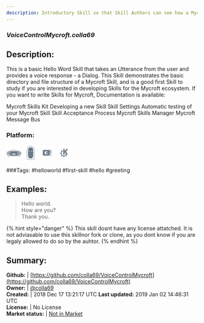 ```yaml
---
description: Introductory Skill so that Skill Authors can see how a Mycroft Skill is put together
---
```


### _VoiceControlMycroft.colla69_  
## Description:  
This is a basic Hello Word Skill that takes an Utterance from the user and provides a voice response - a Dialog. This Skill demonstrates the basic directory and file structure of a Mycroft Skill, and is a good first Skill to study if you are interested in developing Skills for the Mycroft ecosystem.
If you want to write Skills for Mycroft, Documentation is available:

Mycroft Skills Kit
Developing a new Skill
Skill Settings
Automatic testing of your Mycroft Skill
Skill Acceptance Process
Mycroft Skills Manager
Mycroft Message Bus
  
### Platform:  
 ![Mark I](../.gitbook/assets/mark-1-icon.png)  ![Mark II](../.gitbook/assets/mark-2-icon.png)  ![Picroft](../.gitbook/assets/picroft-icon.png)  ![plasmoid](../.gitbook/assets/kde.png)   
  
###Tags: \#helloworld \#first-skill \#hello \#greeting   
## Examples:  
> Hello world.  
> How are you?  
> Thank you.  
  
{% hint style="danger" %}
This skill dosnt have any license attatched. It is not adviasable to use this skillnor fork or clone, as you dont know if you are legaly allowed to do so by the auhtor.
{% endhint %}
  
## Summary:  
**Github:** | [https://github.com/colla69/VoiceControlMycroft](https://github.com/colla69/VoiceControlMycroft)  
**Owner:** | [@colla69](https://github.com/colla69)  
**Created:** | 2018 Dec 17 13:21:17 UTC  **Last updated:** 2019 Jan 02 14:46:31 UTC  
**License:** | No License  
**Market status:** | [Not in Market](https://market.mycroft.ai/skill/)  
